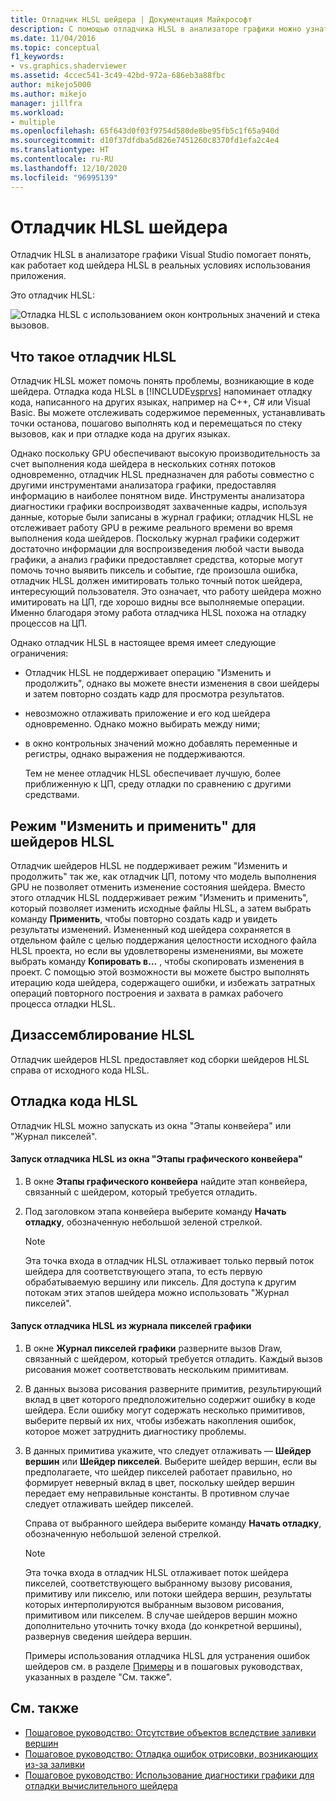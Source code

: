 ```yaml
---
title: Отладчик HLSL шейдера | Документация Майкрософт
description: С помощью отладчика HLSL в анализаторе графики можно узнать, как ваш код HLSL работает в приложении. Отладчик может имитировать точный поток HLSL, который вас интересует.
ms.date: 11/04/2016
ms.topic: conceptual
f1_keywords:
- vs.graphics.shaderviewer
ms.assetid: 4ccec541-3c49-42bd-972a-686eb3a88fbc
author: mikejo5000
ms.author: mikejo
manager: jillfra
ms.workload:
- multiple
ms.openlocfilehash: 65f643d0f03f9754d580de8be95fb5c1f65a940d
ms.sourcegitcommit: d10f37dfdba5d826e7451260c8370fd1efa2c4e4
ms.translationtype: HT
ms.contentlocale: ru-RU
ms.lasthandoff: 12/10/2020
ms.locfileid: "96995139"
---
```

# <a name="hlsl-shader-debugger"></a>Отладчик HLSL шейдера
Отладчик HLSL в анализаторе графики Visual Studio помогает понять, как работает код шейдера HLSL в реальных условиях использования приложения.

 Это отладчик HLSL:

 ![Отладка HLSL с использованием окон контрольных значений и стека вызовов.](media/gfx_diag_demo_hlsl_debugger_orientation.png "gfx_diag_demo_hlsl_debugger_orientation")

## <a name="understanding-the-hlsl-debugger"></a>Что такое отладчик HLSL
 Отладчик HLSL может помочь понять проблемы, возникающие в коде шейдера. Отладка кода HLSL в [!INCLUDE[vsprvs](../../code-quality/includes/vsprvs_md.md)] напоминает отладку кода, написанного на других языках, например на C++, C# или Visual Basic. Вы можете отслеживать содержимое переменных, устанавливать точки останова, пошагово выполнять код и перемещаться по стеку вызовов, как и при отладке кода на других языках.

 Однако поскольку GPU обеспечивают высокую производительность за счет выполнения кода шейдера в нескольких сотнях потоков одновременно, отладчик HLSL предназначен для работы совместно с другими инструментами анализатора графики, предоставляя информацию в наиболее понятном виде. Инструменты анализатора диагностики графики воспроизводят захваченные кадры, используя данные, которые были записаны в журнал графики; отладчик HLSL не отслеживает работу GPU в режиме реального времени во время выполнения кода шейдеров. Поскольку журнал графики содержит достаточно информации для воспроизведения любой части вывода графики, а анализ графики предоставляет средства, которые могут помочь точно выявить пиксель и событие, где произошла ошибка, отладчик HLSL должен имитировать только точный поток шейдера, интересующий пользователя. Это означает, что работу шейдера можно имитировать на ЦП, где хорошо видны все выполняемые операции. Именно благодаря этому работа отладчика HLSL похожа на отладку процессов на ЦП.

 Однако отладчик HLSL в настоящее время имеет следующие ограничения:

- Отладчик HLSL не поддерживает операцию "Изменить и продолжить", однако вы можете внести изменения в свои шейдеры и затем повторно создать кадр для просмотра результатов.

- невозможно отлаживать приложение и его код шейдера одновременно. Однако можно выбирать между ними;

- в окно контрольных значений можно добавлять переменные и регистры, однако выражения не поддерживаются.

  Тем не менее отладчик HLSL обеспечивает лучшую, более приближенную к ЦП, среду отладки по сравнению с другими средствами.

## <a name="hlsl-shader-edit--apply"></a>Режим "Изменить и применить" для шейдеров HLSL
 Отладчик шейдеров HLSL не поддерживает режим "Изменить и продолжить" так же, как отладчик ЦП, потому что модель выполнения GPU не позволяет отменить изменение состояния шейдера. Вместо этого отладчик HLSL поддерживает режим "Изменить и применить", который позволяет изменить исходные файлы HLSL, а затем выбрать команду **Применить**, чтобы повторно создать кадр и увидеть результаты изменений. Измененный код шейдера сохраняется в отдельном файле с целью поддержания целостности исходного файла HLSL проекта, но если вы удовлетворены изменениями, вы можете выбрать команду **Копировать в…** , чтобы скопировать изменения в проект. С помощью этой возможности вы можете быстро выполнять итерацию кода шейдера, содержащего ошибки, и избежать затратных операций повторного построения и захвата в рамках рабочего процесса отладки HLSL.

## <a name="hlsl-disassembly"></a>Дизассемблирование HLSL
 Отладчик шейдеров HLSL предоставляет код сборки шейдеров HLSL справа от исходного кода HLSL.

## <a name="debugging-hlsl-code"></a>Отладка кода HLSL
 Отладчик HLSL можно запускать из окна "Этапы конвейера" или "Журнал пикселей".

#### <a name="to-start-the-hlsl-debugger-from-the-graphics-pipeline-stages-window"></a>Запуск отладчика HLSL из окна "Этапы графического конвейера"

1. В окне **Этапы графического конвейера** найдите этап конвейера, связанный с шейдером, который требуется отладить.

2. Под заголовком этапа конвейера выберите команду **Начать отладку**, обозначенную небольшой зеленой стрелкой.

    > [!NOTE]
    > Эта точка входа в отладчик HLSL отлаживает только первый поток шейдера для соответствующего этапа, то есть первую обрабатываемую вершину или пиксель. Для доступа к другим потокам этих этапов шейдера можно использовать "Журнал пикселей".

#### <a name="to-start-the-hlsl-debugger-from-the-graphics-pixel-history"></a>Запуск отладчика HLSL из журнала пикселей графики

1. В окне **Журнал пикселей графики** разверните вызов Draw, связанный с шейдером, который требуется отладить. Каждый вызов рисования может соответствовать нескольким примитивам.

2. В данных вызова рисования разверните примитив, результирующий вклад в цвет которого предположительно содержит ошибку в коде шейдера. Если ошибку могут содержать несколько примитивов, выберите первый их них, чтобы избежать накопления ошибок, которое может затруднить диагностику проблемы.

3. В данных примитива укажите, что следует отлаживать — **Шейдер вершин** или **Шейдер пикселей**. Выберите шейдер вершин, если вы предполагаете, что шейдер пикселей работает правильно, но формирует неверный вклад в цвет, поскольку шейдер вершин передает ему неправильные константы. В противном случае следует отлаживать шейдер пикселей.

    Справа от выбранного шейдера выберите команду **Начать отладку**, обозначенную небольшой зеленой стрелкой.

   > [!NOTE]
   > Эта точка входа в отладчик HLSL отлаживает поток шейдера пикселей, соответствующего выбранному вызову рисования, примитиву или пикселю, или потоки шейдера вершин, результаты которых интерполируются выбранным вызовом рисования, примитивом или пикселем. В случае шейдеров вершин можно дополнительно уточнить точку входа (до конкретной вершины), развернув сведения шейдера вершин.

   Примеры использования отладчика HLSL для устранения ошибок шейдеров см. в разделе [Примеры](graphics-diagnostics-examples.md) и в пошаговых руководствах, указанных в разделе "См. также".

## <a name="see-also"></a>См. также
- [Пошаговое руководство: Отсутствие объектов вследствие заливки вершин](walkthrough-missing-objects-due-to-vertex-shading.md)
- [Пошаговое руководство: Отладка ошибок отрисовки, возникающих из-за заливки](walkthrough-debugging-rendering-errors-due-to-shading.md)
- [Пошаговое руководство: Использование диагностики графики для отладки вычислительного шейдера](walkthrough-using-graphics-diagnostics-to-debug-a-compute-shader.md)
